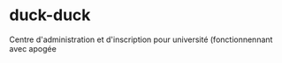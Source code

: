 duck-duck
=========

Centre d'administration et d'inscription pour université (fonctionnennant avec apogée
